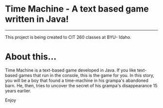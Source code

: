 
# Time Machine - A text based game written in Java! 

<hr>
<p>This project is being created to CIT 260 classes at BYU- Idaho.</p>
</hr>

# About this...

<p>Time Machine is a text-based game developed in Java. If you like text-based games that run in the console, this is the game for you. In this story, you will be a boy that found a time-machine in his grampa's abandoned barn. He, then, tries to uncover the secret of his grampa's disappearance 15 years earlier.<p>
  
<p>Enjoy</p>

